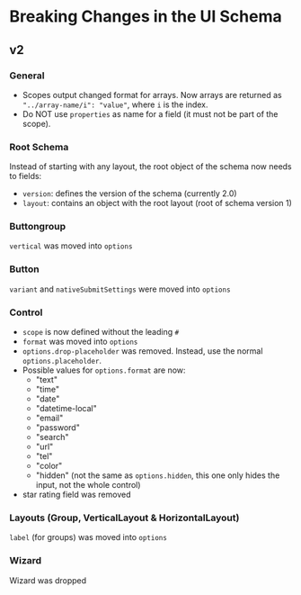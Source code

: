 # Breaking Changes in the UI Schema
## v2
### General
- Scopes output changed format for arrays. Now arrays are returned as `"../array-name/i": "value"`, where `i` is the index.
- Do NOT use `properties` as name for a field (it must not be part of the scope).
### Root Schema
Instead of starting with any layout, the root object of the schema now needs to fields:
- `version`: defines the version of the schema (currently 2.0)
- `layout`: contains an object with the root layout (root of schema version 1)
### Buttongroup
`vertical` was moved into `options`
### Button
`variant` and `nativeSubmitSettings` were moved into `options`
### Control
- `scope` is now defined without the leading `#`
- `format` was moved into `options`
- `options.drop-placeholder` was removed. Instead, use the normal `options.placeholder`.
- Possible values for `options.format` are now:
  - "text"
  - "time"
  - "date"
  - "datetime-local"
  - "email"
  - "password"
  - "search"
  - "url"
  - "tel"
  - "color"
  - "hidden" (not the same as `options.hidden`, this one only hides the input, not the whole control)
- star rating field was removed
### Layouts (Group, VerticalLayout & HorizontalLayout)
`label` (for groups) was moved into `options`
### Wizard
Wizard was dropped